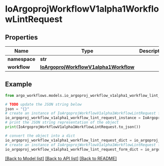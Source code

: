 # IoArgoprojWorkflowV1alpha1WorkflowLintRequest


## Properties

Name | Type | Description | Notes
------------ | ------------- | ------------- | -------------
**namespace** | **str** |  | [optional] 
**workflow** | [**IoArgoprojWorkflowV1alpha1Workflow**](IoArgoprojWorkflowV1alpha1Workflow.md) |  | [optional] 

## Example

```python
from argo_workflows.models.io_argoproj_workflow_v1alpha1_workflow_lint_request import IoArgoprojWorkflowV1alpha1WorkflowLintRequest

# TODO update the JSON string below
json = "{}"
# create an instance of IoArgoprojWorkflowV1alpha1WorkflowLintRequest from a JSON string
io_argoproj_workflow_v1alpha1_workflow_lint_request_instance = IoArgoprojWorkflowV1alpha1WorkflowLintRequest.from_json(json)
# print the JSON string representation of the object
print(IoArgoprojWorkflowV1alpha1WorkflowLintRequest.to_json())

# convert the object into a dict
io_argoproj_workflow_v1alpha1_workflow_lint_request_dict = io_argoproj_workflow_v1alpha1_workflow_lint_request_instance.to_dict()
# create an instance of IoArgoprojWorkflowV1alpha1WorkflowLintRequest from a dict
io_argoproj_workflow_v1alpha1_workflow_lint_request_form_dict = io_argoproj_workflow_v1alpha1_workflow_lint_request.from_dict(io_argoproj_workflow_v1alpha1_workflow_lint_request_dict)
```
[[Back to Model list]](../README.md#documentation-for-models) [[Back to API list]](../README.md#documentation-for-api-endpoints) [[Back to README]](../README.md)


